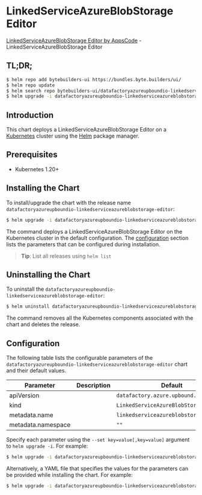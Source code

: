 # LinkedServiceAzureBlobStorage Editor

[LinkedServiceAzureBlobStorage Editor by AppsCode](https://byte.builders) - LinkedServiceAzureBlobStorage Editor

## TL;DR;

```bash
$ helm repo add bytebuilders-ui https://bundles.byte.builders/ui/
$ helm repo update
$ helm search repo bytebuilders-ui/datafactoryazureupboundio-linkedserviceazureblobstorage-editor --version=v0.4.18
$ helm upgrade -i datafactoryazureupboundio-linkedserviceazureblobstorage-editor bytebuilders-ui/datafactoryazureupboundio-linkedserviceazureblobstorage-editor -n default --create-namespace --version=v0.4.18
```

## Introduction

This chart deploys a LinkedServiceAzureBlobStorage Editor on a [Kubernetes](http://kubernetes.io) cluster using the [Helm](https://helm.sh) package manager.

## Prerequisites

- Kubernetes 1.20+

## Installing the Chart

To install/upgrade the chart with the release name `datafactoryazureupboundio-linkedserviceazureblobstorage-editor`:

```bash
$ helm upgrade -i datafactoryazureupboundio-linkedserviceazureblobstorage-editor bytebuilders-ui/datafactoryazureupboundio-linkedserviceazureblobstorage-editor -n default --create-namespace --version=v0.4.18
```

The command deploys a LinkedServiceAzureBlobStorage Editor on the Kubernetes cluster in the default configuration. The [configuration](#configuration) section lists the parameters that can be configured during installation.

> **Tip**: List all releases using `helm list`

## Uninstalling the Chart

To uninstall the `datafactoryazureupboundio-linkedserviceazureblobstorage-editor`:

```bash
$ helm uninstall datafactoryazureupboundio-linkedserviceazureblobstorage-editor -n default
```

The command removes all the Kubernetes components associated with the chart and deletes the release.

## Configuration

The following table lists the configurable parameters of the `datafactoryazureupboundio-linkedserviceazureblobstorage-editor` chart and their default values.

|     Parameter      | Description |                      Default                      |
|--------------------|-------------|---------------------------------------------------|
| apiVersion         |             | <code>datafactory.azure.upbound.io/v1beta1</code> |
| kind               |             | <code>LinkedServiceAzureBlobStorage</code>        |
| metadata.name      |             | <code>linkedserviceazureblobstorage</code>        |
| metadata.namespace |             | <code>""</code>                                   |


Specify each parameter using the `--set key=value[,key=value]` argument to `helm upgrade -i`. For example:

```bash
$ helm upgrade -i datafactoryazureupboundio-linkedserviceazureblobstorage-editor bytebuilders-ui/datafactoryazureupboundio-linkedserviceazureblobstorage-editor -n default --create-namespace --version=v0.4.18 --set apiVersion=datafactory.azure.upbound.io/v1beta1
```

Alternatively, a YAML file that specifies the values for the parameters can be provided while
installing the chart. For example:

```bash
$ helm upgrade -i datafactoryazureupboundio-linkedserviceazureblobstorage-editor bytebuilders-ui/datafactoryazureupboundio-linkedserviceazureblobstorage-editor -n default --create-namespace --version=v0.4.18 --values values.yaml
```
